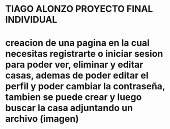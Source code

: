 # TIAGO ALONZO PROYECTO FINAL INDIVIDUAL
# creacion de una pagina en la cual necesitas registrarte o iniciar sesion para poder ver, eliminar y editar casas, ademas de poder editar el perfil y poder cambiar la contraseña, tambien se puede crear y luego buscar la casa adjuntando un archivo (imagen)

 
